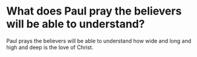 # What does Paul pray the believers will be able to understand?

Paul prays the believers will be able to understand how wide and long and high and deep is the love of Christ.
